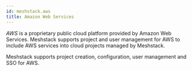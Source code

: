 ```yaml
---
id: meshstack.aws
title: Amazon Web Services
---
```


*AWS* is a proprietary public cloud platform provided by Amazon Web Services. Meshstack supports project and user management for AWS to include AWS services into cloud projects managed by Meshstack.

Meshstack supports project creation, configuration, user management and SSO for AWS.
